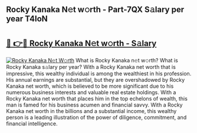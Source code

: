 ## Rocky Kanaka N𝚎t w𝚘rth - Part-7QX S𝚊lary per year T4IoN

# <h2><a href="http://gc3r4b.nevu.top/?p=Rocky+Kanaka">🔗 👉🔴 Rocky Kanaka N𝚎t w𝚘rth - S𝚊lary</a></h2>

[![Rocky Kanaka N𝚎t W𝚘rth](https://i.imgur.com/Oavwk0R.jpeg)](http://gc3r4b.nevu.top/?p=Rocky+Kanaka)
What is Rocky Kanaka n𝚎t w𝚘rth? What is Rocky Kanaka s𝚊lary per year?
With a Rocky Kanaka net worth that is impressive, this wealthy individual is among the wealthiest in his profession. His annual earnings are substantial, but they are overshadowed by Rocky Kanaka net worth, which is believed to be more significant due to his numerous business interests and valuable real estate holdings. With a Rocky Kanaka net worth that places him in the top echelons of wealth, this man is famed for his business acumen and financial savvy. With a Rocky Kanaka net worth in the billions and a substantial income, this wealthy person is a leading illustration of the power of diligence, commitment, and financial intelligence.
